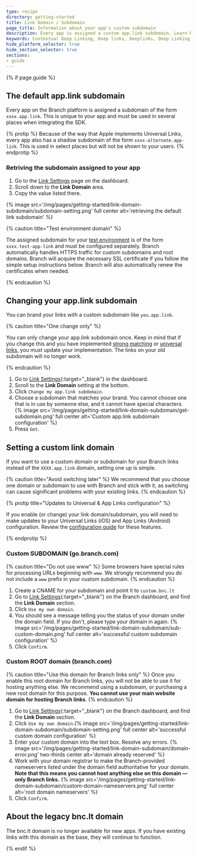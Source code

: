 ```yaml
---
type: recipe
directory: getting-started
title: Link Domain / Subdomain
page_title: Information about your app's custom subdomain
description: Every app is assigned a custom app.link subdomain. Learn how to use this when setting up your Branch configuration
keywords: Contextual Deep Linking, Deep links, Deeplinks, Deep Linking, Deeplinking, Deferred Deep Linking, Deferred Deeplinking, Google App Indexing, Google App Invites, Apple Universal Links, Apple Spotlight Search, Facebook App Links, AppLinks, Deepviews, Deep views, Webhooks, data export, funnel, RequestBin, Filters, Tempting
hide_platform_selector: true
hide_section_selector: true
sections:
- guide
---
```


{% if page.guide %}

## The default app.link subdomain

Every app on the Branch platform is assigned a subdomain of the form `xxxx.app.link`. This is unique to your app and must be used in several places when integrating the SDK.

{% protip %}
Because of the way that Apple implements Universal Links, every app also has a shadow subdomain of the form `xxxx-alternate.app-link`. This is used in select places but will not be shown to your users.
{% endprotip %}

### Retriving the subdomain assigned to your app

1. Go to the [Link Settings](https://dashboard.branch.io/#/settings/link) page on the dashboard.
1. Scroll down to the **Link Domain** area.
1. Copy the value listed there.

{% image src='/img/pages/getting-started/link-domain-subdomain/subdomain-setting.png' full center alt='retrieving the default link subdomain' %}

{% caution title="Test environment domain" %}

The assigned subdomain for your [test environment]({{base.url}}/getting-started/integration-testing#the-test-sandbox-environment) is of the form `xxxx.test-app-link` and must be configured separately. Branch automatically handles HTTPS traffic for custom subdomains and root domains. Branch will acquire the necessary SSL certificate if you follow the simple setup instructions below. Branch will also automatically renew the certificates when needed.

{% endcaution %}

## Changing your app.link subdomain

You can brand your links with a custom subdomain like `you.app.link`. 

{% caution title="One change only" %}

You can only change your app.link subdomain once. Keep in mind that if you change this and you have implemented [strong matching]({{base.url}}/getting-started/sdk-integration-guide/guide/#support-strong-matching-only-for-new-applink-domain) or [universal links]({{base.url}}/getting-started/universal-app-links/guide/#add-your-branch-link-domains), you must update your implementation. The links on your old subdomain will no longer work.

{% endcaution %}

1. Go to [Link Settings](https://dashboard.branch.io/settings/link){:target="_blank"} in the dashboard.
1. Scroll to the **Link Domain** setting at the bottom.
1. Click `Change my app.link subdomain`.
1. Choose a subdomain that matches your brand. You cannot choose one that is in use by someone else, and it cannot have special characters. {% image src='/img/pages/getting-started/link-domain-subdomain/get-subdomain.png' full center alt='Custom app.link subdomain configuration' %}
1. Press `Get`.

## Setting a custom link domain

If you want to use a custom domain or subdomain for your Branch links instead of the `XXXX.app.link` domain, setting one up is simple.

{% caution title="Avoid switching later" %}
We recommend that you choose one domain or subdomain to use with Branch and stick with it, as switching can cause significant problems with your existing links.
{% endcaution %}

{% protip title="Updates to Universal & App Links configuration" %}

If you enable (or change) your link domain/subdomain, you will need to make updates to your Universal Links (iOS) and App Links (Android) configuration. Review the [configuration guide]({{base.url}}/getting-started/universal-app-links/overview/) for these features.

{% endprotip %}

### Custom SUBDOMAIN (go.branch.com)

{% caution title="Do not use www" %}
Some browsers have special rules for processing URLs beginning with `www`. We strongly recommend you do not include a `www` prefix in your custom subdomain.
{% endcaution %}

1. Create a CNAME for your subdomain and point it to `custom.bnc.lt`
1. Go to [Link Settings](https://dashboard.branch.io/#/settings/link){:target="_blank"} on the Branch dashboard, and find the **Link Domain** section.
1. Click `Use my own domain`.
1. You should see a message telling you the status of your domain under the domain field. If you don't, please type your domain in again. {% image src='/img/pages/getting-started/link-domain-subdomain/sub-custom-domain.png' full center alt='successful custom subdomain configuration' %}
1. Click `Confirm`.

### Custom ROOT domain (branch.com)

{% caution title="Use this domain for Branch links only" %}
Once you enable this root domain for Branch links, you will not be able to use it for hosting anything else. We recommend using a subdomain, or purchasing a new root domain for this purpose. **You cannot use your main website domain for hosting Branch links**.
{% endcaution %}

1. Go to [Link Settings](https://dashboard.branch.io/#/settings/link){:target="_blank"} on the Branch dashboard, and find the **Link Domain** section.
1. Click `Use my own domain`.{% image src='/img/pages/getting-started/link-domain-subdomain/subdomain-setting.png' full center alt='successful custom domain configuration' %}
1. Enter your custom domain into the text box. Resolve any errors. {% image src='/img/pages/getting-started/link-domain-subdomain/domain-error.png' two-thirds center alt='domain already reserved' %}
1. Work with your domain registrar to make the Branch-provided nameservers listed under the domain field authoritative for your domain. **Note that this means you cannot host anything else on this domain — only Branch links.** {% image src='/img/pages/getting-started/link-domain-subdomain/custom-domain-nameservers.png' full center alt='root domain nameservers' %}
1. Click `Confirm`.

## About the legacy bnc.lt domain

The bnc.lt domain is no longer available for new apps. If you have existing links with this domain as the base, they will continue to function.

{% endif %}
